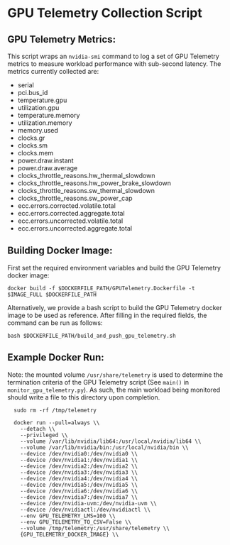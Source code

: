 # GPU Telemetry Collection Script

## GPU Telemetry Metrics:

This script wraps an `nvidia-smi` command to log a set of GPU Telemetry metrics
to measure workload performance with sub-second latency. The metrics currently
collected are:

- serial
- pci.bus_id
- temperature.gpu
- utilization.gpu
- temperature.memory
- utilization.memory
- memory.used
- clocks.gr
- clocks.sm
- clocks.mem
- power.draw.instant
- power.draw.average
- clocks_throttle_reasons.hw_thermal_slowdown
- clocks_throttle_reasons.hw_power_brake_slowdown
- clocks_throttle_reasons.sw_thermal_slowdown
- clocks_throttle_reasons.sw_power_cap
- ecc.errors.corrected.volatile.total
- ecc.errors.corrected.aggregate.total
- ecc.errors.uncorrected.volatile.total
- ecc.errors.uncorrected.aggregate.total

## Building Docker Image:

First set the required environment variables and build the GPU Telemetry docker
image:

`docker build -f $DOCKERFILE_PATH/GPUTelemetry.Dockerfile -t $IMAGE_FULL $DOCKERFILE_PATH`

Alternatively, we provide a bash script to build the GPU Telemetry docker image
to be used as reference. After filling in the required fields, the command
can be run as follows:

`bash $DOCKERFILE_PATH/build_and_push_gpu_telemetry.sh`

## Example Docker Run:

Note: the mounted volume `/usr/share/telemetry` is used to determine the
termination criteria of the GPU Telemetry script (See `main()` in
`monitor_gpu_telemetry.py`). As such, the main workload being monitored should
write a file to this directory upon completion.

```
  sudo rm -rf /tmp/telemetry

  docker run --pull=always \\
    --detach \\
    --privileged \\
    --volume /var/lib/nvidia/lib64:/usr/local/nvidia/lib64 \\
    --volume /var/lib/nvidia/bin:/usr/local/nvidia/bin \\
    --device /dev/nvidia0:/dev/nvidia0 \\
    --device /dev/nvidia1:/dev/nvidia1 \\
    --device /dev/nvidia2:/dev/nvidia2 \\
    --device /dev/nvidia3:/dev/nvidia3 \\
    --device /dev/nvidia4:/dev/nvidia4 \\
    --device /dev/nvidia5:/dev/nvidia5 \\
    --device /dev/nvidia6:/dev/nvidia6 \\
    --device /dev/nvidia7:/dev/nvidia7 \\
    --device /dev/nvidia-uvm:/dev/nvidia-uvm \\
    --device /dev/nvidiactl:/dev/nvidiactl \\
    --env GPU_TELEMETRY_LMS=100 \\
    --env GPU_TELEMETRY_TO_CSV=False \\
    --volume /tmp/telemetry:/usr/share/telemetry \\
    {GPU_TELEMETRY_DOCKER_IMAGE} \\
```